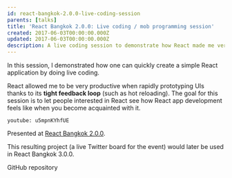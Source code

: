 ```yaml
---
id: react-bangkok-2.0.0-live-coding-session
parents: [talks]
title: 'React Bangkok 2.0.0: Live coding / mob programming session'
created: 2017-06-03T00:00:00.000Z
updated: 2017-06-03T00:00:00.000Z
description: A live coding session to demonstrate how React made me very productive.
---
```


In this session, I demonstrated how one can quickly create a simple React application by doing live coding.

React allowed me to be very productive when rapidly prototyping UIs thanks to its **tight feedback loop** (such as hot reloading).
The goal for this session is to let people interested in React see how React app development feels like when you become acquainted with it.

`youtube: u5mpnKYhfUE`

Presented at [React Bangkok 2.0.0](https://reactbkk.com/2.0.0/).

This resulting project (a live Twitter board for the event) would later be used in React Bangkok 3.0.0.

<call-to-action href="https://github.com/reactbkk/tweetboard-frontend">
  GitHub repository
</call-to-action>
